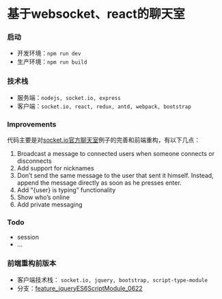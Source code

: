 # 基于websocket、react的聊天室

### 启动
- 开发环境：`npm run dev`
- 生产环境：`npm run build`

### 技术栈
- 服务端：`nodejs, socket.io, express`
- 客户端：`socket.io, react, redux, antd, webpack, bootstrap`

### Improvements
代码主要是对[socket.io官方聊天室](httphttps://socket.io/get-started/chat/)例子的完善和前端重构，有以下几点：

1. Broadcast a message to connected users when someone connects or disconnects
1. Add support for nicknames
1. Don’t send the same message to the user that sent it himself. Instead, append the message directly as soon as he presses enter.
1. Add “{user} is typing” functionality
1. Show who’s online
1. Add private messaging

### Todo
- session
- ...

### 前端重构前版本
- 客户端技术栈： `socket.io, jquery, bootstrap, script-type-module`
- 分支：[feature_jqueryES6ScriptModule_0622](httphttps://github.com/Martin0417/websocket-chatroom/tree/feature_jqueryES6ScriptModule_0622)